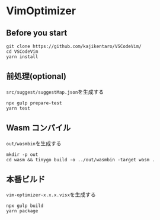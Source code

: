 # VimOptimizer

## Before you start

```
git clone https://github.com/kajikentaro/VSCodeVim/
cd VSCodeVim
yarn install
```

## 前処理(optional)

`src/suggest/suggestMap.json`を生成する

```
npx gulp prepare-test
yarn test
```

## Wasm コンパイル

`out/wasmbin`を生成する

```
mkdir -p out
cd wasm && tinygo build -o ../out/wasmbin -target wasm .
```

## 本番ビルド

`vim-optimizer-x.x.x.visx`を生成する

```
npx gulp build
yarn package
```
